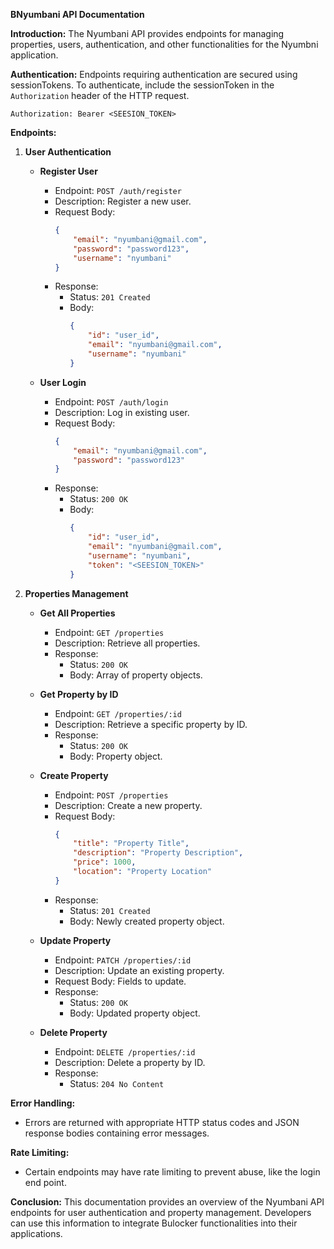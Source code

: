 **BNyumbani API Documentation**

**Introduction:**
The Nyumbani API provides endpoints for managing properties, users, authentication, and other functionalities for the Nyumbni application.

**Authentication:**
Endpoints requiring authentication are secured using sessionTokens. To authenticate, include the  sessionToken in the `Authorization` header of the HTTP request.

```http
Authorization: Bearer <SEESION_TOKEN>
```

**Endpoints:**

1. **User Authentication**

   - **Register User**
   
     - Endpoint: `POST /auth/register`
     - Description: Register a new user.
     - Request Body:
       ```json
       {
           "email": "nyumbani@gmail.com",
           "password": "password123",
           "username": "nyumbani"
       }
       ```
     - Response:
       - Status: `201 Created`
       - Body:
         ```json
         {
             "id": "user_id",
             "email": "nyumbani@gmail.com",
             "username": "nyumbani"
         }
         ```
       
   - **User Login**
   
     - Endpoint: `POST /auth/login`
     - Description: Log in existing user.
     - Request Body:
       ```json
       {
           "email": "nyumbani@gmail.com",
           "password": "password123"
       }
       ```
     - Response:
       - Status: `200 OK`
       - Body:
         ```json
         {
             "id": "user_id",
             "email": "nyumbani@gmail.com",
             "username": "nyumbani",
             "token": "<SEESION_TOKEN>"
         }
         ```
   
2. **Properties Management**

   - **Get All Properties**
   
     - Endpoint: `GET /properties`
     - Description: Retrieve all properties.
     - Response:
       - Status: `200 OK`
       - Body: Array of property objects.

   - **Get Property by ID**
   
     - Endpoint: `GET /properties/:id`
     - Description: Retrieve a specific property by ID.
     - Response:
       - Status: `200 OK`
       - Body: Property object.

   - **Create Property**
   
     - Endpoint: `POST /properties`
     - Description: Create a new property.
     - Request Body:
       ```json
       {
           "title": "Property Title",
           "description": "Property Description",
           "price": 1000,
           "location": "Property Location"
       }
       ```
     - Response:
       - Status: `201 Created`
       - Body: Newly created property object.
   
   - **Update Property**
   
     - Endpoint: `PATCH /properties/:id`
     - Description: Update an existing property.
     - Request Body: Fields to update.
     - Response:
       - Status: `200 OK`
       - Body: Updated property object.
   
   - **Delete Property**
   
     - Endpoint: `DELETE /properties/:id`
     - Description: Delete a property by ID.
     - Response:
       - Status: `204 No Content`

**Error Handling:**
- Errors are returned with appropriate HTTP status codes and JSON response bodies containing error messages.

**Rate Limiting:**
- Certain endpoints may have rate limiting to prevent abuse, like the login end point.

**Conclusion:**
This documentation provides an overview of the Nyumbani API endpoints for user authentication and property management. Developers can use this information to integrate Bulocker functionalities into their applications.